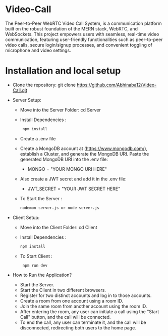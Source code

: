 # Video-Call
The Peer-to-Peer WebRTC Video Call System, is a communication platform built on the robust foundation of the MERN stack, WebRTC, and WebSockets. 
This project empowers users with seamless, real-time video communication, featuring user-friendly functionalities such as peer-to-peer video calls, secure login/signup processes, and 
convenient toggling of microphone and video settings.

# Installation and local setup
* Clone the repository: git clone https://github.com/Abhinaba12/Video-Call.git

* Server Setup:
   * Move into the Server Folder: cd Server
   * Install Dependencies :
     ``` bash
      npm install
     ```
     
   * Create a .env file 
   * Create a MongoDB account at (https://www.mongodb.com/), establish a Cluster, and generate the MongoDB URI. Paste the generated MongoDB URI into the .env file:
      * MONGO = "YOUR MONGO URI HERE"
   * Also create a JWT secret and add it in the .env file:
      * JWT_SECRET = "YOUR JWT SECRET HERE"
        
   * To Start the Server :
     ``` bash
     nodemon server.js or node server.js
     ```

* Client Setup:
    * Move into the Client Folder: cd Client
    * Install Dependencies :
      ``` bash
      npm install
      ```
      
    * To Start Client :
      ``` bash
       npm run dev
      ```

 * How to Run the Application?
     * Start the Server.
     * Start the Client in two different browsers.
     * Register for two distinct accounts and log in to those accounts.
     * Create a room from one account using a room ID.
     * Join the same room from another account using the room ID.
     * After entering the room, any user can initiate a call using the "Start Call" button, and the call will be connected.
     * To end the call, any user can terminate it, and the call will be disconnected, redirecting both users to the home page.

